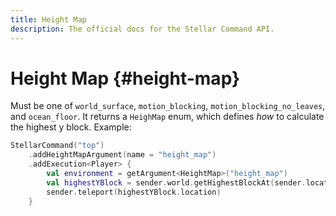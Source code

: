 ```yaml
---
title: Height Map
description: The official docs for the Stellar Command API.
---
```


# Height Map {#height-map}

Must be one of `world_surface`, `motion_blocking`, `motion_blocking_no_leaves`, and `ocean_floor`. It returns a `HeighMap` enum, which defines _how_ to calculate the highest y block. Example:

```kotlin
StellarCommand("top")
    .addHeightMapArgument(name = "height_map")
    .addExecution<Player> {
        val environment = getArgument<HeightMap>("height_map")
        val highestYBlock = sender.world.getHighestBlockAt(sender.location, environment)
        sender.teleport(highestYBlock.location)
    }
```